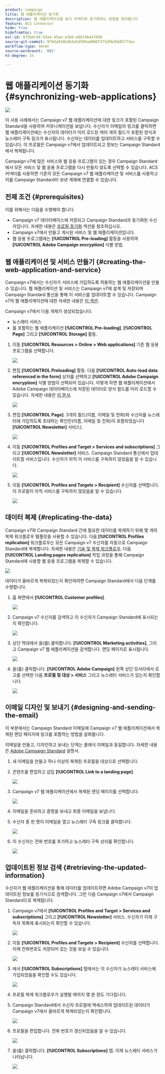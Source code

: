 ```yaml
---
product: campaign
title: 웹 애플리케이션 동기화
description: 웹 애플리케이션을 ACS 커넥터와 동기화하는 방법을 알아봅니다
feature: ACS Connector
hide: true
hidefromtoc: true
exl-id: 975bdc94-5da4-45ae-a3bd-e8674b447098
source-git-commit: 978da934b483a54509ad806f375d9b2bb0577dac
workflow-type: tm+mt
source-wordcount: '801'
ht-degree: 1%

---
```


# 웹 애플리케이션 동기화{#synchronizing-web-applications}

![](../../assets/v7-only.svg)

이 사용 사례에서는 Campaign v7 웹 애플리케이션에 대한 링크가 포함된 Campaign Standard을 사용하여 커뮤니케이션을 보냅니다. 수신자가 이메일의 링크를 클릭하면 웹 애플리케이션에는 수신자의 데이터가 미리 로드된 여러 개의 필드가 포함된 양식과 뉴스레터 구독 링크가 표시됩니다. 수신자는 데이터를 업데이트하고 서비스를 구독할 수 있습니다. 이 프로필은 Campaign v7에서 업데이트되고 정보는 Campaign Standard에서 복제됩니다.

Campaign v7에 많은 서비스와 웹 응용 프로그램이 있는 경우 Campaign Standard에서 모든 서비스 및 웹 응용 프로그램을 다시 만들지 않도록 선택할 수 있습니다. ACS 커넥터를 사용하면 기존의 모든 Campaign v7 웹 애플리케이션 및 서비스를 사용하고 이를 Campaign Standard이 보낸 게재에 연결할 수 있습니다.

## 전제 조건 {#prerequisites}

이를 위해서는 다음을 수행해야 합니다.

* Campaign v7 데이터베이스에 저장되고 Campaign Standard과 동기화된 수신자입니다. 자세한 내용은 [프로필 동기화](../../integrations/using/synchronizing-profiles.md) 섹션을 참조하십시오.
* Campaign v7에서 만들고 게시된 서비스 및 웹 애플리케이션입니다.
* 웹 응용 프로그램에는 **[!UICONTROL Pre-loading]** 활동을 사용하여 **[!UICONTROL Adobe Campaign encryption]** 식별 방법.

## 웹 애플리케이션 및 서비스 만들기 {#creating-the-web-application-and-service}

Campaign v7에서는 수신자가 서비스에 가입하도록 허용하는 웹 애플리케이션을 만들 수 있습니다. 웹 애플리케이션 및 서비스는 Campaign v7에 설계 및 저장되며 Campaign Standard 통신을 통해 이 서비스를 업데이트할 수 있습니다. Campaign v7의 웹 애플리케이션에 대한 자세한 내용은 [이 섹션](../../web/using/adding-fields-to-a-web-form.md#subscription-checkboxes).

Campaign v7에서 다음 개체가 생성되었습니다.

* 뉴스레터 서비스
* 를 포함하는 웹 애플리케이션 **[!UICONTROL Pre-loading]**, **[!UICONTROL Page]** 그리고 **[!UICONTROL Storage]** 활동.

1. 이동 **[!UICONTROL Resources > Online > Web applications]** 기존 웹 응용 프로그램을 선택합니다.

   ![](assets/acs_connect_lp_2.png)

1. 편집 **[!UICONTROL Preloading]** 활동. 다음 **[!UICONTROL Auto-load data referenced in the form]** 상자를 선택하고 **[!UICONTROL Adobe Campaign encryption]** 식별 방법이 선택되어 있습니다. 이렇게 하면 웹 애플리케이션에서 Adobe Campaign 데이터베이스에 저장된 데이터로 양식 필드를 미리 로드할 수 있습니다. 자세한 내용은 [이 문서](../../web/using/publishing-a-web-form.md#pre-loading-the-form-data).

   ![](assets/acs_connect_lp_4.png)

1. 편집 **[!UICONTROL Page]**. 3개의 필드(이름, 이메일 및 전화)와 수신자를 뉴스레터에 가입하도록 초대하는 확인란(이름, 이메일 및 전화)이 포함되었습니다&#x200B;**[!UICONTROL Newsletter]** 서비스).

   ![](assets/acs_connect_lp_3.png)

1. 이동 **[!UICONTROL Profiles and Target > Services and subscriptions]** 그리고 **[!UICONTROL Newsletter]** 서비스. Campaign Standard 통신에서 업데이트할 서비스입니다. 수신자가 아직 이 서비스를 구독하지 않았음을 알 수 있습니다.

   ![](assets/acs_connect_lp_5.png)

1. 이동 **[!UICONTROL Profiles and Targets > Recipient]** 수신자를 선택합니다. 이 프로필이 아직 서비스를 구독하지 않았음을 알 수 있습니다.

   ![](assets/acs_connect_lp_6.png)

## 데이터 복제 {#replicating-the-data}

Campaign v7와 Campaign Standard 간에 필요한 데이터를 복제하기 위해 몇 개의 복제 워크플로우 템플릿을 사용할 수 있습니다. 다음 **[!UICONTROL Profiles replication]** 워크플로우는 모든 Campaign v7 수신자를 자동으로 Campaign Standard에 복제합니다. 자세한 내용은 [기술 및 복제 워크플로우](../../integrations/using/acs-connector-principles-and-data-cycle.md#technical-and-replication-workflows). 다음 **[!UICONTROL Landing pages replication]** 작업 과정을 통해 Campaign Standard에 사용할 웹 응용 프로그램을 복제할 수 있습니다.

![](assets/acs_connect_lp_1.png)

데이터가 올바르게 복제되었는지 확인하려면 Campaign Standard에서 다음 단계를 수행합니다.

1. 홈 화면에서 **[!UICONTROL Customer profiles]**.

   ![](assets/acs_connect_lp_7.png)

1. Campaign v7 수신자를 검색하고 이 수신자가 Campaign Standard에 표시되는지 확인합니다.

   ![](assets/acs_connect_lp_8.png)

1. 상단 막대에서 을(를) 클릭합니다. **[!UICONTROL Marketing activities]**, 그리고 Campaign v7 웹 애플리케이션을 검색합니다. 랜딩 페이지로 표시됩니다.

   ![](assets/acs_connect_lp_9.png)

1. 을(를) 클릭합니다. **[!UICONTROL Adobe Campaign]** 왼쪽 상단 모서리에서 로고를 선택한 다음 **프로필 및 대상 > 서비스** 그리고 뉴스레터 서비스가 있는지 확인합니다.

   ![](assets/acs_connect_lp_10.png)

## 이메일 디자인 및 보내기 {#designing-and-sending-the-email}

이 부분에서는 Campaign Standard 이메일에 Campaign v7 웹 애플리케이션에서 복제된 랜딩 페이지에 링크를 포함하는 방법을 살펴봅니다.

이메일을 만들고, 디자인하고 보내는 단계는 클래식 이메일과 동일합니다. 자세한 내용은 [Adobe Campaign Standard](https://experienceleague.adobe.com/docs/campaign-standard/using/campaign-standard-home.html?lang=ko) 설명서.

1. 새 이메일을 만들고 하나 이상의 복제된 프로필을 대상으로 선택합니다.
1. 콘텐츠를 편집하고 삽입 **[!UICONTROL Link to a landing page]**.

   ![](assets/acs_connect_lp_12.png)

1. Campaign v7 웹 애플리케이션에서 복제된 랜딩 페이지를 선택합니다.

   ![](assets/acs_connect_lp_13.png)

1. 이메일을 준비하고 증명을 보내고 최종 이메일을 보냅니다.
1. 수신자 중 한 명이 이메일을 열고 뉴스레터 구독 링크를 클릭합니다.

   ![](assets/acs_connect_lp_14.png)

1. 이 수신자는 전화 번호를 추가하고 뉴스레터 구독 상자를 확인합니다.

   ![](assets/acs_connect_lp_15.png)

## 업데이트된 정보 검색 {#retrieving-the-updated-information}

수신자가 웹 애플리케이션을 통해 데이터를 업데이트하면 Adobe Campaign v7이 업데이트된 정보를 동기식으로 검색합니다. 그런 다음 Campaign v7에서 Campaign Standard으로 복제됩니다.

1. Campaign v7에서 **[!UICONTROL Profiles and Target > Services and subscriptions]** 그리고 **[!UICONTROL Newsletter]** 서비스. 수신자가 이제 구독자 목록에 표시되는지 확인할 수 있습니다.

   ![](assets/acs_connect_lp_16.png)

1. 이동 **[!UICONTROL Profiles and Targets > Recipient]** 수신자를 선택합니다. 이제 전화번호도 저장되어 있는 것을 보실 수 있습니다.

   ![](assets/acs_connect_lp_17.png)

1. 에서 **[!UICONTROL Subscriptions]** 탭에서는 이 수신자가 뉴스레터 서비스에 가입되었음을 확인할 수도 있습니다.

   ![](assets/acs_connect_lp_18.png)

1. 프로필 복제 워크플로우가 실행될 때까지 몇 분 정도 기다립니다.
1. Campaign Standard에서 수신자 프로필에 액세스하여 업데이트된 데이터가 Campaign v7에서 올바르게 복제되었는지 확인합니다.

   ![](assets/acs_connect_lp_19.png)

1. 프로필을 편집합니다. 전화 번호가 갱신되었음을 알 수 있습니다.

   ![](assets/acs_connect_lp_20.png)

1. 을(를) 클릭합니다. **[!UICONTROL Subscriptions]** 탭. 이제 뉴스레터 서비스가 나타납니다.

   ![](assets/acs_connect_lp_21.png)
